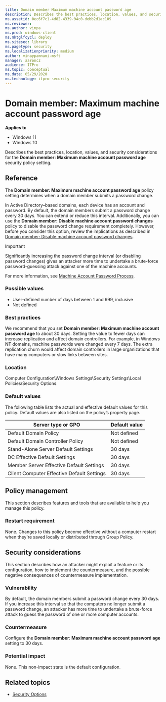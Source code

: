 ```yaml
---
title: Domain member Maximum machine account password age 
description: Describes the best practices, location, values, and security considerations for the Domain member Maximum machine account password age security policy setting.
ms.assetid: 0ec6f7c1-4d82-4339-94c0-debb2d1ac109
ms.reviewer: 
ms.author: vinpa
ms.prod: windows-client
ms.mktglfcycl: deploy
ms.sitesec: library
ms.pagetype: security
ms.localizationpriority: medium
author: vinaypamnani-msft
manager: aaroncz
audience: ITPro
ms.topic: conceptual
ms.date: 05/29/2020
ms.technology: itpro-security
---
```


# Domain member: Maximum machine account password age

**Applies to**
-   Windows 11
-   Windows 10

Describes the best practices, location, values, and security considerations for the **Domain member: Maximum machine account password age** security policy setting.

## Reference

The **Domain member: Maximum machine account password age** policy setting determines when a domain member submits a password change.

In Active Directory–based domains, each device has an account and password. By default, the domain members submit a password change every 30 days. You can extend or reduce this interval. Additionally, you can use the **Domain member: Disable machine account password changes** policy to disable the password change requirement completely. However, before you consider this option, review the implications as described in [Domain member: Disable machine account password changes](domain-member-disable-machine-account-password-changes.md).

> [!IMPORTANT]  
> Significantly increasing the password change interval (or disabling password changes) gives an attacker more time to undertake a brute-force password-guessing attack against one of the machine accounts.  

For more information, see [Machine Account Password Process](https://techcommunity.microsoft.com/t5/Ask-the-Directory-Services-Team/Machine-Account-Password-Process/ba-p/396026).

### Possible values

- User-defined number of days between 1 and 999, inclusive
- Not defined

### Best practices

We recommend that you set **Domain member: Maximum machine account password age** to about 30 days. Setting the value to fewer days can increase replication and affect domain controllers. For example, in Windows NT domains, machine passwords were changed every 7 days. The extra replication churn would affect domain controllers in large organizations that have many computers or slow links between sites. 

### Location

Computer Configuration\\Windows Settings\\Security Settings\\Local Policies\\Security Options

### Default values

The following table lists the actual and effective default values for this policy. Default values are also listed on the policy’s property page.

| Server type or GPO | Default value |
| - | - |
| Default Domain Policy  | Not defined | 
| Default Domain Controller Policy | Not defined| 
| Stand-Alone Server Default Settings | 30 days| 
| DC Effective Default Settings | 30 days| 
| Member Server Effective Default Settings|30 days| 
| Client Computer Effective Default Settings | 30 days| 
 
## Policy management

This section describes features and tools that are available to help you manage this policy.

### Restart requirement

None. Changes to this policy become effective without a computer restart when they're saved locally or distributed through Group Policy.

## Security considerations

This section describes how an attacker might exploit a feature or its configuration, how to implement the countermeasure, and the possible negative consequences of countermeasure implementation.

### Vulnerability

By default, the domain members submit a password change every 30 days. If you increase this interval so that the computers no longer submit a password change, an attacker has more time to undertake a brute-force attack to guess the password of one or more computer accounts.

### Countermeasure

Configure the **Domain member: Maximum machine account password age** setting to 30 days.

### Potential impact

None. This non-impact state is the default configuration.
## Related topics

- [Security Options](security-options.md)
